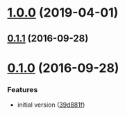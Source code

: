 # [1.0.0](https://github.com/aranasoft/puglint-stylish/compare/v0.1.1...v1.0.0) (2019-04-01)



## [0.1.1](https://github.com/aranasoft/puglint-stylish/compare/v0.1.0...v0.1.1) (2016-09-28)



# [0.1.0](https://github.com/aranasoft/puglint-stylish/compare/39d881f...v0.1.0) (2016-09-28)


### Features

* initial version ([39d881f](https://github.com/aranasoft/puglint-stylish/commit/39d881f))



